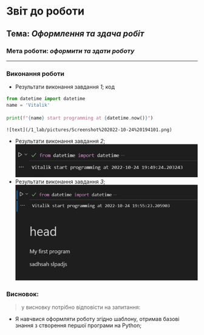 # Звіт до роботи
## Тема: _Оформлення та здача робіт_
### Мета роботи: _оформити та здати роботу_
---
### Виконання роботи
- Результати виконання завдання *1*;
код

```python
from datetime import datetime
name = 'Vitalik'

print(f"{name} start programming at {datetime.now()}")
```
    ![text](/1_lab/pictures/Screenshot%202022-10-24%20194101.png)
- Результати виконання завдання *2*;
![text1](/1_lab/pictures/Screenshot%202022-10-24%20195107.png)
- Результати виконання завдання *3*;
![text2](/1_lab/pictures/Screenshot%202022-10-24%20195535.png)


### Висновок: 
> у висновку потрібно відповісти на запитання:
- Я навчвися оформляти роботу згідно шаблону, отримав базові знання з створення першої програми на Python;